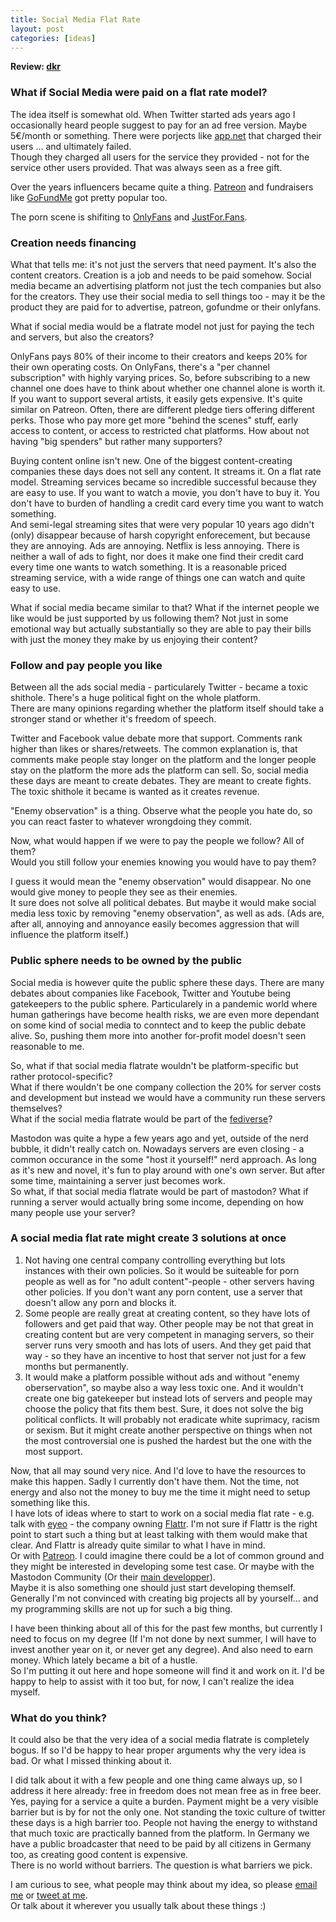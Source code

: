 ```yaml
---
title: Social Media Flat Rate
layout: post
categories: [ideas]
---
```

<b>Review: <a href="https://log.dkarayiannis.eu/">dkr</a></b>

### What if Social Media were paid on a flat rate model?

The idea itself is somewhat old. When Twitter started ads years ago I occasionally heard people suggest to pay for an ad free version. Maybe 5€/month or something.
There were porjects like <a href="https://en.wikipedia.org/wiki/App.net">app.net</a> that charged their users … and ultimately failed.  
Though they charged all users for the service they provided - not for the service other users provided. That was always seen as a free gift.

Over the years influencers became quite a thing. <a href="https://www.patreon.com/">Patreon</a> and fundraisers like <a href="https://www.gofundme.com/">GoFundMe</a> got pretty popular too.

The porn scene is shifiting to <a href="https://onlyfans.com/">OnlyFans</a> and <a href="https://justfor.fans/">JustFor.Fans</a>.

### Creation needs financing

What that tells me: it's not just the servers that need payment. It's also the content creators. Creation is a job and needs to be paid somehow. Social media became an advertising platform not just the tech companies but also for the creators. They use their social media to sell things too - may it be the product they are paid for to advertise, patreon, gofundme or their onlyfans.

What if social media would be a flatrate model not just for paying the tech and servers, but also the creators?  

OnlyFans pays 80% of their income to their creators and keeps 20% for their own operating costs. On OnlyFans, there's a "per channel subscription" with highly varying prices.
So, before subscribing to a new channel one does have to think about whether one channel alone is worth it. If you want to support several artists, it easily gets expensive.
It's quite similar on Patreon. Often, there are different pledge tiers offering different perks. Those who pay more get more "behind the scenes" stuff, early access to content, or access to restricted chat platforms. How about not having "big spenders" but rather many supporters?

Buying content online isn't new. One of the biggest content-creating companies these days does not sell any content. It streams it. On a flat rate model.
Streaming services became so incredible successful because they are easy to use. If you want to watch a movie, you don't have to buy it. You don't have to burden of handling a credit card every time you want to watch something.  
And semi-legal streaming sites that were very popular 10 years ago didn't (only) disappear because of harsh copyright enforecement, but because they are annoying. Ads are annoying. Netflix is less annoying. There is neither a wall of ads to fight, nor does it make one find their credit card every time one wants to watch something. 
It is a reasonable priced streaming service, with a wide range of things one can watch and quite easy to use.

What if social media became similar to that? What if the internet people we like would be just supported by us following them? Not just in some emotional way but actually substantially so they are able to pay their bills with just the money they make by us enjoying their content?

### Follow and pay people you like

Between all the ads social media - particularely Twitter - became a toxic shithole. There's a huge political fight on the whole platform.  
There are many opinions regarding whether the platform itself should take a stronger stand or whether it's freedom of speech.

Twitter and Facebook value debate more that support. Comments rank higher than likes or shares/retweets. The common explanation is, that comments make people stay longer on the platform and the longer people stay on the platform the more ads the platform can sell. So, social media these days are meant to create debates. They are meant to create fights. The toxic shithole it became is wanted as it creates revenue.

"Enemy observation" is a thing. Observe what the people you hate do, so you can react faster to whatever wrongdoing they commit.

Now, what would happen if we were to pay the people we follow? All of them?  
Would you still follow your enemies knowing you would have to pay them?

I guess it would mean the "enemy observation" would disappear. No one would give money to people they see as their enemies.  
It sure does not solve all political debates. But maybe it would make social media less toxic by removing "enemy observation", as well as ads. (Ads are, after all, annoying and annoyance easily becomes aggression that will influence the platform itself.)

### Public sphere needs to be owned by the public

Social media is however quite the public sphere these days. There are many debates about companies like Facebook, Twitter and Youtube being gatekeepers to the public sphere. Particularely in a pandemic world where human gatherings have become health risks, we are even more dependant on some kind of social media to conntect and to keep the public debate alive. So, pushing them more into another for-profit model doesn't seen reasonable to me.

So, what if that social media flatrate wouldn't be platform-specific but rather protocol-specific?  
What if there wouldn't be one company collection the 20% for server costs and development but instead we would have a community run these servers themselves?  
What if the social media flatrate would be part of the <a href="https://en.wikipedia.org/wiki/Fediverse">fediverse</a>?

Mastodon was quite a hype a few years ago and yet, outside of the nerd bubble, it didn't really catch on. Nowadays servers are even closing - a common occurance in the some "host it yourself!" nerd approach. As long as it's new and novel, it's fun to play around with one's own server. But after some time, maintaining a server just becomes work.  
So what, if that social media flatrate would be part of mastodon? What if running a server would actually bring some income, depending on how many people use your server?

### A social media flat rate might create 3 solutions at once

1. Not having one central company controlling everything but lots instances with their own policies. So it would be suiteable for porn people as well as for "no adult content"-people - other servers having other policies. If you don't want any porn content, use a server that doesn't allow any porn and blocks it.
2. Some people are really great at creating content, so they have lots of followers and get paid that way. Other people may be not that great in creating content but are very competent in managing servers, so their server runs very smooth and has lots of users. And they get paid that way - so they have an incentive to host that server not just for a few months but permanently.
3. It would make a platform possible without ads and without "enemy oberservation", so maybe also a way less toxic one. And it wouldn't create one big gatekeeper but instead lots of servers and people may choose the policy that fits them best.
Sure, it does not solve the big political conflicts. It will probably not eradicate white suprimacy, racism or sexism. But it might create another perspective on things when not the most controversial one is pushed the hardest but the one with the most support.

Now, that all may sound very nice. And I'd love to have the resources to make this happen. Sadly I currently don't have them. Not the time, not energy and also not the money to buy me the time it might need to setup something like this.  
I have lots of ideas where to start to work on a social media flat rate - e.g. talk with <a href="https://eyeo.com/">eyeo</a> - the company owning <a href="https://flattr.com/">Flattr</a>. I'm not sure if Flattr is the right point to start such a thing but at least talking with them would make that clear. And Flattr is already quite similar to what I have in mind.  
Or with <a href="https://www.patreon.com/">Patreon</a>. I could imagine there could be a lot of common ground and they might be interested in developing some test case.
Or maybe with the Mastodon Community (Or their <a href="https://zeonfederated.com/">main developper</a>).  
Maybe it is also something one should just start developing themself. Generally I'm not convinced with creating big projects all by yourself… and my programming skills are not up for such a big thing.

I have been thinking about all of this for the past few months, but currently I need to focus on my degree (If I'm not done by next summer, I will have to invest another year on it, or never get any degree). And also need to earn money. Which lately became a bit of a hustle.  
So I'm putting it out here and hope someone will find it and work on it. I'd be happy to help to assist with it too but, for now, I can't realize the idea myself.

### What do you think?

It could also be that the very idea of a social media flatrate is completely bogus. If so I'd be happy to hear proper arguments why the very idea is bad. Or what I missed thinking about it.  

I did talk about it with a few people and one thing came always up, so I address it here already: free in freedom does not mean free as in free beer. Yes, paying for a service a quite a burden. Payment might be a very visible barrier but is by for not the only one. Not standing the toxic culture of twitter these days is a high barrier too. People not having the energy to withstand that much toxic are practically banned from the platform. In Germany we have a public broadcaster that need to be paid by all citizens in Germany too, as creating good content is expensive.  
There is no world without barriers. The question is what barriers we pick.

I am curious to see, what people may think about my idea, so please <a href="mailto:gero@zweifeln.org">email me</a> or <a href="https://twitter.com/zweifeln/">tweet at me</a>.  
Or talk about it wherever you usually talk about these things :)